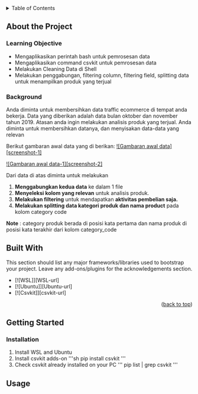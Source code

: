 <!-- Table of Content -->
<details>
  <summary>Table of Contents</summary>
  <ol>
    <li>
      <a href="#about-the-project">About The Project</a>
      <ul>
        <li><a href="#built-with">Built With</a></li>
      </ul>
    </li>
    <li>
      <a href="#getting-started">Getting Started</a>
      <ul>
        <li><a href="#prerequisites">Prerequisites</a></li>
        <li><a href="#installation">Installation</a></li>
      </ul>
    </li>
    <li><a href="#usage">Usage</a></li>
    <li><a href="#roadmap">Roadmap</a></li>
    <li><a href="#contributing">Contributing</a></li>
    <li><a href="#license">License</a></li>
    <li><a href="#contact">Contact</a></li>
    <li><a href="#acknowledgments">Acknowledgments</a></li>
  </ol>
</details>

<!-- About The Project -->
## About the Project 

### Learning Objective
* Mengaplikasikan perintah bash untuk pemrosesan data
* Mengaplikasikan command csvkit untuk pemrosesan data
* Melakukan Cleaning Data di Shell
* Melakukan penggabungan, filtering column, filtering field, splitting data untuk menampilkan produk yang terjual

### Background
Anda diminta untuk membersihkan data traffic ecommerce di tempat anda bekerja. Data yang diberikan adalah data bulan oktober dan november tahun 2019. Atasan anda ingin melakukan analisis produk yang terjual. Anda diminta untuk membersihkan datanya, dan menyisakan data-data yang relevan

Berikut gambaran awal data yang di berikan:
[![Gambaran awal data][screenshot-1]](....)

[![Gambaran awal data-1][screenshot-2]](...)

Dari data di atas diminta untuk melakukan
1. **Menggabungkan kedua data** ke dalam 1 file
2. **Menyeleksi kolom yang relevan** untuk analisis produk.
3. **Melakukan filtering** untuk mendapatkan **aktivitas pembelian saja.**
4. **Melakukan splitting data kategori produk dan nama product** pada kolom category
code

**Note** : category produk berada di posisi kata pertama dan nama produk di posisi kata
terakhir dari kolom category_code

## Built With

This section should list any major frameworks/libraries used to bootstrap your project. Leave any add-ons/plugins for the acknowledgements section.

* [![WSL]][WSL-url]
* [![Ubuntu]][Ubuntu-url]
* [![Csvkit]][csvkit-url]

<p align="right">(<a href="#top">back to top</a>)</p>

<!-- Getting Started -->
## Getting Started

### Installation
1. Install WSL and Ubuntu 
2. Install csvkit adds-on
   '''sh
   pip install csvkit
   '''
3. Check csvkit already installed on your PC
   '''
   pip list | grep csvkit
   '''

<!-- Usage Example -->
## Usage

